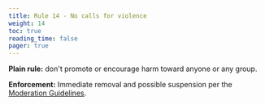 ```yaml
---
title: Rule 14 - No calls for violence
weight: 14
toc: true
reading_time: false
pager: true
---
```


**Plain rule:** don't promote or encourage harm toward anyone or any group.

**Enforcement:** Immediate removal and possible suspension per the [Moderation Guidelines](/docs/policies/moderation-guidelines/).
